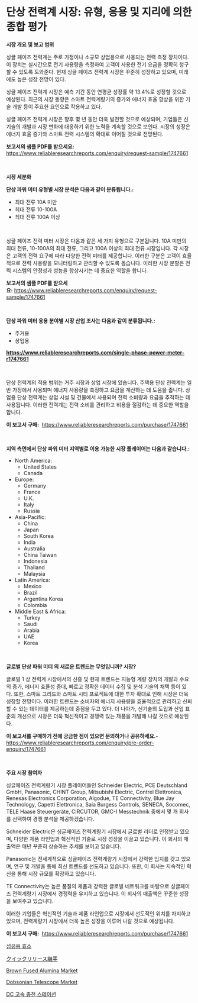 <p><h1>단상 전력계 시장: 유형, 응용 및 지리에 의한 종합 평가</h1></p><p><strong>시장 개요 및 보고 범위</strong></p>
<p><p>싱글 페이즈 전력계는 주로 가정이나 소규모 상업용으로 사용되는 전력 측정 장치이다. 이 장치는 실시간으로 전기 사용량을 측정하여 고객이 사용한 전기 요금을 정확히 청구할 수 있도록 도와준다. 현재 싱글 페이즈 전력계 시장은 꾸준히 성장하고 있으며, 미래에도 높은 성장 전망이 있다.</p><p>싱글 페이즈 전력계 시장은 예측 기간 동안 연평균 성장률 약 13.4%로 성장할 것으로 예상된다. 최근의 시장 동향은 스마트 전력계량기의 증가와 에너지 효율 향상을 위한 기술 개발 등이 주요한 요인으로 작용하고 있다.</p><p>싱글 페이즈 전력계 시장은 향후 몇 년 동안 더욱 발전할 것으로 예상되며, 기업들은 신기술의 개발과 시장 변화에 대응하기 위한 노력을 계속할 것으로 보인다. 시장의 성장은 에너지 효율 증가와 스마트 전력 시스템의 확대로 이어질 것으로 전망된다.</p></p>
<p><strong>보고서의 샘플 PDF를 받으세요:</strong> <a href="https://www.reliableresearchreports.com/enquiry/request-sample/1747661">https://www.reliableresearchreports.com/enquiry/request-sample/1747661</a></p>
<p>&nbsp;</p>
<p><strong>시장 세분화</strong></p>
<p><strong>단상 파워 미터 유형별 시장 분석은 다음과 같이 분류됩니다.:</strong></p>
<p><ul><li>최대 전류 10A 미만</li><li>최대 전류 10-100A</li><li>최대 전류 100A 이상</li></ul></p>
<p>&nbsp;</p>
<p><p>싱글 페이즈 전력 미터 시장은 다음과 같은 세 가지 유형으로 구분됩니다. 10A 미만의 최대 전류, 10-100A의 최대 전류, 그리고 100A 이상의 최대 전류 시장입니다. 각 시장은 고객의 전력 요구에 따라 다양한 전력 미터를 제공합니다. 이러한 구분은 고객이 효율적으로 전력 사용량을 모니터링하고 관리할 수 있도록 돕습니다. 이러한 시장 분할은 전력 시스템의 안정성과 성능을 향상시키는 데 중요한 역할을 합니다.</p></p>
<p><strong>보고서의 샘플 PDF를 받으세요:</strong>&nbsp;<a href="https://www.reliableresearchreports.com/enquiry/request-sample/1747661">https://www.reliableresearchreports.com/enquiry/request-sample/1747661</a></p>
<p>&nbsp;</p>
<p><strong> 단상 파워 미터 응용 분야별 시장 산업 조사는 다음과 같이 분류됩니다.:</strong></p>
<p><ul><li>주거용</li><li>상업용</li></ul></p>
<p><strong><a href="https://www.reliableresearchreports.com/single-phase-power-meter-r1747661">https://www.reliableresearchreports.com/single-phase-power-meter-r1747661</a></strong></p>
<p>&nbsp;</p>
<p><p>단상 전력계의 적용 범위는 거주 시장과 상업 시장에 있습니다. 주택용 단상 전력계는 일반 가정에서 사용되며 에너지 사용량을 측정하고 요금을 계산하는 데 도움을 줍니다. 상업용 단상 전력계는 상업 시설 및 건물에서 사용되며 전력 소비량과 요금을 추적하는 데 사용됩니다. 이러한 전력계는 전력 소비를 관리하고 비용을 절감하는 데 중요한 역할을 합니다.</p></p>
<p><strong>이 보고서 구매:</strong>&nbsp; <a href="https://www.reliableresearchreports.com/purchase/1747661">https://www.reliableresearchreports.com/purchase/1747661</a></p>
<p>&nbsp;</p>
<p><strong>지역 측면에서 단상 파워 미터 지역별로 이용 가능한 시장 플레이어는 다음과 같습니다.:</strong></p>
<p><ul>
    <li>
        North America:
        <ul>
            <li>United States</li>
            <li>Canada</li>
        </ul>
    </li>
    <li>
        Europe:
        <ul>
            <li>Germany</li>
            <li>France</li>
            <li>U.K.</li>
            <li>Italy</li>
            <li>Russia</li>
        </ul>
    </li>
    <li>
        Asia-Pacific:
        <ul>
            <li>China</li>
            <li>Japan</li>
            <li>South Korea</li>
            <li>India</li>
            <li>Australia</li>
            <li>China Taiwan</li>
            <li>Indonesia</li>
            <li>Thailand</li>
            <li>Malaysia</li>
        </ul>
    </li>
    <li>
        Latin America:
        <ul>
            <li>Mexico</li>
            <li>Brazil</li>
            <li>Argentina Korea</li>
            <li>Colombia</li>
        </ul>
    </li>
    <li>
        Middle East & Africa:
        <ul>
            <li>Turkey</li>
            <li>Saudi</li>
            <li>Arabia</li>
            <li>UAE</li>
            <li>Korea</li>
        </ul>
    </li>
    </ul></p>
<p>&nbsp;</p>
<p><strong>글로벌 단상 파워 미터 의 새로운 트렌드는 무엇입니까? 시장?</strong></p>
<p><p>글로벌 1 상 전력계 시장에서의 신흥 및 현재 트렌드는 지능형 계량 장치의 개발과 수요의 증가, 에너지 효율성 증대, 빠르고 정확한 데이터 수집 및 분석 기술의 채택 등이 있다. 또한, 스마트 그리드와 스마트 시티 프로젝트에 대한 투자 확대로 인해 시장은 더욱 성장할 전망이다. 이러한 트렌드는 소비자의 에너지 사용량을 효율적으로 관리하고 신뢰할 수 있는 데이터를 제공하는데 중점을 두고 있다. 더 나아가, 신기술의 도입과 산업 표준의 개선으로 시장은 더욱 혁신적이고 경쟁력 있는 제품을 개발해 나갈 것으로 예상된다.</p></p>
<p><strong>이 보고서를 구매하기 전에 궁금한 점이 있으면 문의하거나 공유하세요.</strong>- <a href="https://www.reliableresearchreports.com/enquiry/pre-order-enquiry/1747661">https://www.reliableresearchreports.com/enquiry/pre-order-enquiry/1747661</a></p>
<p>&nbsp;</p>
<p><strong>주요 시장 참여자</strong></p>
<p><p>싱글페이즈 전력계량기 시장 플레이어들인 Schneider Electric, PCE Deutschland GmbH, Panasonic, CHINT Group, Mitsubishi Electric, Contrel Elettronica, Renesas Electronics Corporation, Algodue, TE Connectivity, Blue Jay Technology, Capetti Elettronica, Saia Burgess Controls, SENECA, Socomec, TELE Haase Steuergeräte, CIRCUTOR, GMC-I Messtechnik 중에서 몇 개 회사를 선택하여 경쟁 분석을 제공하겠습니다. </p><p>Schneider Electric은 싱글페이즈 전력계량기 시장에서 글로벌 리더로 인정받고 있으며, 다양한 제품 라인업과 혁신적인 기술로 시장 성장을 이끌고 있습니다. 이 회사의 매출액은 매년 꾸준히 상승하는 추세를 보이고 있습니다.</p><p>Panasonic는 전세계적으로 싱글페이즈 전력계량기 시장에서 강력한 입지를 갖고 있으며, 연구 및 개발을 통해 최신 트렌드를 선도하고 있습니다. 또한, 이 회사는 지속적인 혁신을 통해 시장 규모를 확장하고 있습니다.</p><p>TE Connectivity는 높은 품질의 제품과 강력한 글로벌 네트워크를 바탕으로 싱글페이즈 전력계량기 시장에서 경쟁력을 유지하고 있습니다. 이 회사의 매출액은 꾸준한 성장을 보여주고 있습니다.</p><p>이러한 기업들은 혁신적인 기술과 제품 라인업으로 시장에서 선도적인 위치를 차지하고 있으며, 전력계량기 시장에서 더욱 높은 성장을 이루어 나갈 것으로 예상됩니다.</p></p>
<p><strong>이 보고서 구매:</strong>&nbsp;&nbsp;<a href="https://www.reliableresearchreports.com/purchase/1747661">https://www.reliableresearchreports.com/purchase/1747661</a></p>
<p><p><a href="https://medium.com/@jonatanjast1928/%ED%85%8D%EC%8A%A4%ED%83%80%EC%9D%BC-%EC%8B%9C%EC%9E%A5-%EA%B7%9C%EB%AA%A8%EC%97%90-%EB%8C%80%ED%95%9C-%ED%9A%A8%EC%86%8C%EB%8A%94-%EA%B8%80%EB%A1%9C%EB%B2%8C-%EC%82%B0%EC%97%85%EC%97%90%EC%84%9C-%EC%B5%9C%EA%B3%A0%EC%9D%98-%EB%A7%88%EC%BC%80%ED%8C%85-%EC%B1%84%EB%84%90%EC%9D%84-%EB%B3%B4%EC%97%AC%EC%A4%8D%EB%8B%88%EB%8B%A4-75ee90aee8e9">섬유용 효소</a></p><p><a href="https://github.com/CloydAbbott2023/Market-Research-Report-List-1/blob/main/580908328305.md">クイックリリース継手</a></p><p><a href="https://issuu.com/reportprime-2/docs/brown-fused-alumina-market-size-2030.pptx">Brown Fused Alumina Market</a></p><p><a href="https://github.com/julyju69/Market-Research-Report-List-2/blob/main/dobsonian-telescope-market.md">Dobsonian Telescope Market</a></p><p><a href="https://github.com/JackieFauhey9089475/Market-Research-Report-List-1/blob/main/833558425650.md">DC 고속 충전 스테이션</a></p></p>